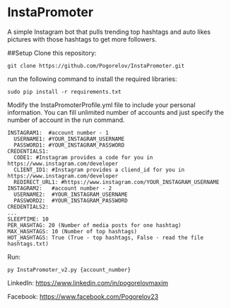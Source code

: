 # InstaPromoter

A simple Instagram bot that pulls trending top hashtags and auto likes pictures with those hashtags to get more followers.

##Setup
Clone this repository:
```
git clone https://github.com/Pogorelov/InstaPromoter.git
```
run the following command to install the required libraries:
```
sudo pip install -r requirements.txt
```


Modify the InstaPromoterProfile.yml file to include your personal information. You can fill unlimited number of accounts and just specify the number of account in the run command.
```
INSTAGRAM1:  #account number - 1
  USERNAME1: #YOUR_INSTAGRAM_USERNAME
  PASSWORD1: #YOUR_INSTAGRAM_PASSWORD
CREDENTIALS1:
  CODE1: #Instagram provides a code for you in https://www.instagram.com/developer
  CLIENT_ID1: #Instagram provides a cliend_id for you in https://www.instagram.com/developer
  REDIRECT_URL1: #https://www.instagram.com/YOUR_INSTAGRAM_USERNAME
INSTAGRAM2:   #account number - 2
  USERNAME2:  #YOUR_INSTAGRAM_USERNAME
  PASSWORD2:  #YOUR_INSTAGRAM_PASSWORD
CREDENTIALS2:
...
SLEEPTIME: 10
PER_HASHTAG: 20 (Number of media posts for one hashtag)
MAX_HASHTAGS: 10 (Number of top hashtags)
HOT_HASHTAGS: True (True - top hashtags, False - read the file hashtags.txt)
```

Run:
```
py InstaPromoter_v2.py {account_number}
```

LinkedIn: https://www.linkedin.com/in/pogorelovmaxim

Facebook: https://www.facebook.com/Pogorelov23
